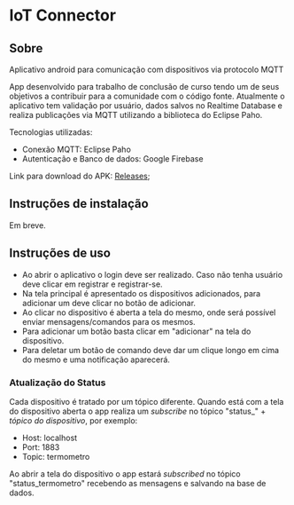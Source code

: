 # IoT Connector
## Sobre
Aplicativo android para comunicação com dispositivos via protocolo MQTT

App desenvolvido para trabalho de conclusão de curso tendo um de seus objetivos a contribuir para a comunidade com o código fonte. Atualmente o aplicativo tem validação por usuário, dados salvos no Realtime Database e realiza publicações via MQTT utilizando a biblioteca do Eclipse Paho.

Tecnologias utilizadas:
- Conexão MQTT: Eclipse Paho
- Autenticação e Banco de dados: Google Firebase

Link para download do APK:  [Releases](https://github.com/tailoralm/IoTConn/releases/); 

## Instruções de instalação
Em breve.

## Instruções de uso
- Ao abrir o aplicativo o login deve ser realizado. Caso não tenha usuário deve clicar em registrar e registrar-se.
- Na tela principal é apresentado os dispositivos adicionados, para adicionar um deve clicar no botão de adicionar.
- Ao clicar no dispositivo é aberta a tela do mesmo, onde será possível enviar mensagens/comandos para os mesmos.
- Para adicionar um botão basta clicar em "adicionar" na tela do dispositivo.
- Para deletar um botão de comando deve dar um clique longo em cima do mesmo e uma notificação aparecerá.

### Atualização do Status
Cada dispositivo é tratado por um tópico diferente.
Quando está com a tela do dispositivo aberta o app realiza um <i>subscribe</i> no tópico "status_" + <i>tópico do dispositivo</i>, por exemplo:
* Host: localhost
* Port: 1883
* Topic: termometro

Ao abrir a tela do dispositivo o app estará <i>subscribed</i> no tópico "status_termometro" recebendo as mensagens e salvando na base de dados.
